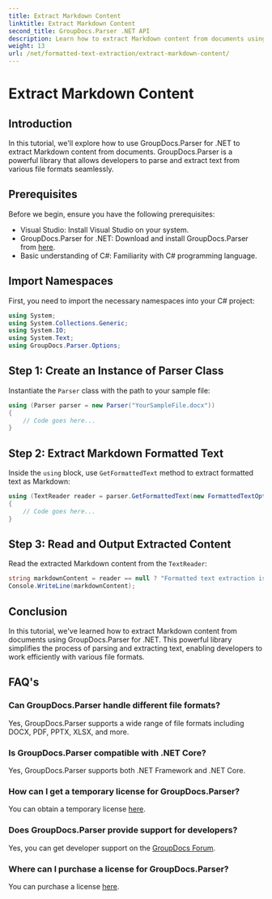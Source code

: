 ```yaml
---
title: Extract Markdown Content
linktitle: Extract Markdown Content
second_title: GroupDocs.Parser .NET API
description: Learn how to extract Markdown content from documents using GroupDocs.Parser for .NET. This tutorial provides step-by-step instructions for seamless text extraction.
weight: 13
url: /net/formatted-text-extraction/extract-markdown-content/
---
```


# Extract Markdown Content

## Introduction
In this tutorial, we'll explore how to use GroupDocs.Parser for .NET to extract Markdown content from documents. GroupDocs.Parser is a powerful library that allows developers to parse and extract text from various file formats seamlessly.
## Prerequisites
Before we begin, ensure you have the following prerequisites:
- Visual Studio: Install Visual Studio on your system.
- GroupDocs.Parser for .NET: Download and install GroupDocs.Parser from [here](https://releases.groupdocs.com/parser/net/).
- Basic understanding of C#: Familiarity with C# programming language.

## Import Namespaces
First, you need to import the necessary namespaces into your C# project:
```csharp
using System;
using System.Collections.Generic;
using System.IO;
using System.Text;
using GroupDocs.Parser.Options;
```
## Step 1: Create an Instance of Parser Class
Instantiate the `Parser` class with the path to your sample file:
```csharp
using (Parser parser = new Parser("YourSampleFile.docx"))
{
    // Code goes here...
}
```
## Step 2: Extract Markdown Formatted Text
Inside the `using` block, use `GetFormattedText` method to extract formatted text as Markdown:
```csharp
using (TextReader reader = parser.GetFormattedText(new FormattedTextOptions(FormattedTextMode.Markdown)))
{
    // Code goes here...
}
```
## Step 3: Read and Output Extracted Content
Read the extracted Markdown content from the `TextReader`:
```csharp
string markdownContent = reader == null ? "Formatted text extraction isn't supported" : reader.ReadToEnd();
Console.WriteLine(markdownContent);
```

## Conclusion
In this tutorial, we've learned how to extract Markdown content from documents using GroupDocs.Parser for .NET. This powerful library simplifies the process of parsing and extracting text, enabling developers to work efficiently with various file formats.
## FAQ's
### Can GroupDocs.Parser handle different file formats?
Yes, GroupDocs.Parser supports a wide range of file formats including DOCX, PDF, PPTX, XLSX, and more.
### Is GroupDocs.Parser compatible with .NET Core?
Yes, GroupDocs.Parser supports both .NET Framework and .NET Core.
### How can I get a temporary license for GroupDocs.Parser?
You can obtain a temporary license [here](https://purchase.groupdocs.com/temporary-license/).
### Does GroupDocs.Parser provide support for developers?
Yes, you can get developer support on the [GroupDocs Forum](https://forum.groupdocs.com/c/parser/17).
### Where can I purchase a license for GroupDocs.Parser?
You can purchase a license [here](https://purchase.groupdocs.com/buy).